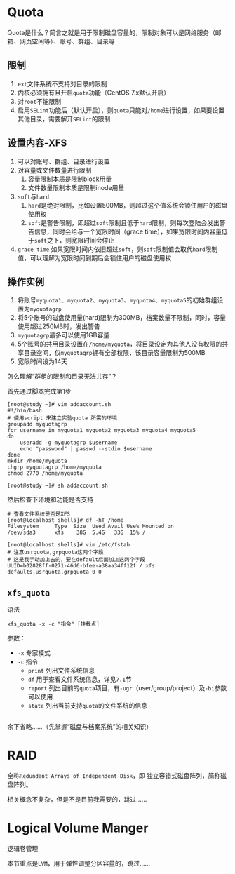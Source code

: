 # Quota
Quota是什么？简言之就是用于限制磁盘容量的，限制对象可以是网络服务（邮箱、网页空间等）、账号、群组、目录等

## 限制
1. `ext`文件系统不支持对目录的限制
2. 内核必须拥有且开启`quota`功能（CentOS 7.x默认开启）
3. 对`root`不能限制
4. 启用`SELint`功能后（默认开启），则`quota`只能对`/home`进行设置，如果要设置其他目录，需要解开`SELint`的限制

## 设置内容-XFS
1. 可以对账号、群组、目录进行设置
2. 对容量或文件数量进行限制
   1. 容量限制本质是限制block用量
   2. 文件数量限制本质是限制inode用量
3. `soft`与`hard`
   1. `hard`是绝对限制，比如设置500MB，则超过这个值系统会锁住用户的磁盘使用权
   2. `soft`是警告限制，即超过`soft`限制且低于`hard`限制，则每次登陆会发出警告信息，同时会给与一个宽限时间（grace time），如果宽限时间内容量低于`soft`之下，则宽限时间会停止
4. `grace time` 如果宽限时间内依旧超过`soft`，则`soft`限制值会取代`hard`限制值，可以理解为宽限时间到期后会锁住用户的磁盘使用权

## 操作实例
1. 将账号`myquota1`、`myquota2`、`myquota3`、`myquota4`、`myquota5`的初始群组设置为`myquotagrp`
2. 将5个账号的磁盘使用量(hard)限制为300MB，档案数量不限制，同时，容量使用超过250MB时，发出警告
3. `myquotagrp`最多可以使用1GB容量
4. 5个账号的共用目录设置在`/home/myquota`，将目录设定为其他人没有权限的共享目录空间，仅`myquotagrp`拥有全部权限，该目录容量限制为500MB
5. 宽限时间设为14天

怎么理解“群组的限制和目录无法共存”？

首先通过脚本完成第1步
```shell
[root@study ~]# vim addaccount.sh 
#!/bin/bash
# 使用script 来建立实验quota 所需的环境
groupadd myquotagrp
for username in myquota1 myquota2 myquota3 myquota4 myquota5
do
	useradd -g myquotagrp $username
	echo "password" | passwd --stdin $username
done
mkdir /home/myquota
chgrp myquotagrp /home/myquota
chmod 2770 /home/myquota

[root@study ~]# sh addaccount.sh
```

然后检查下环境和功能是否支持
```shell
# 查看文件系统是否是XFS
[root@localhost shells]# df -hT /home
Filesystem     Type  Size  Used Avail Use% Mounted on
/dev/sda3      xfs    38G  5.4G   33G  15% /

[root@localhost shells]# vim /etc/fstab
# 注意usrquota,grpquota这两个字段
# 这是我手动加上去的，要在default后面加上这两个字段
UUID=b02828ff-0271-46d6-bfee-a38aa34ff12f / xfs defaults,usrquota,grpquota 0 0
```

## `xfs_quota`
语法
```shell
xfs_quota -x -c "指令" [挂载点]
```
参数：
- `-x` 专家模式
- `-c` 指令
  - `print` 列出文件系统信息
  - `df` 用于查看文件系统信息，详见`7.1`节
  - `report` 列出目前的`quota`项目，有`-ugr`（user/group/project）及`-bi`参数可以使用
  - `state` 列出当前支持`quota`的文件系统的信息

```shell

```

余下省略……（先掌握“磁盘与档案系统”的相关知识）

# RAID
全称`Redundant Arrays of Independent Disk`，即 独立容错式磁盘阵列，简称磁盘阵列。

相关概念不复杂，但是不是目前我需要的，跳过……

# Logical Volume Manger
逻辑卷管理

本节重点是`LVM`，用于弹性调整分区容量的，跳过……
